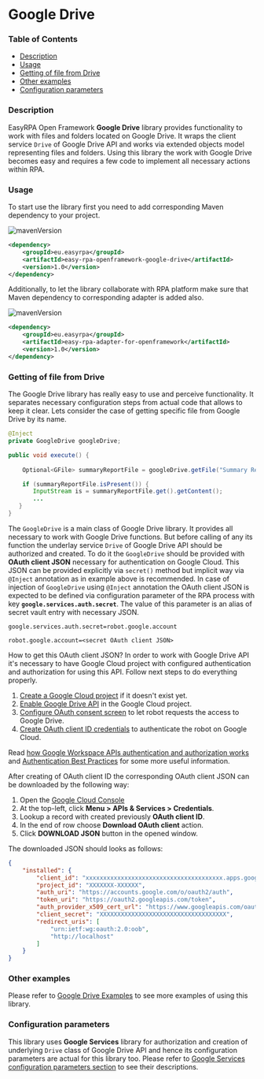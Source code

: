 # Google Drive

### Table of Contents
* [Description](#description)
* [Usage](#usage)
* [Getting of file from Drive](#getting-of-file-from-drive)
* [Other examples](#other-examples)
* [Configuration parameters](#configuration-parameters)

### Description

EasyRPA Open Framework **Google Drive** library provides functionality to work with files and folders located on 
Google Drive. It wraps the client service `Drive` of Google Drive API and works via extended objects model representing 
files and folders. Using this library the work with Google Drive becomes easy and requires a few code to implement 
all necessary actions within RPA.

### Usage

To start use the library first you need to add corresponding Maven dependency to your project.

![mavenVersion](https://img.shields.io/maven-central/v/eu.easyrpa/easy-rpa-openframework-google-drive)
```xml
<dependency>
    <groupId>eu.easyrpa</groupId>
    <artifactId>easy-rpa-openframework-google-drive</artifactId>
    <version>1.0</version>
</dependency>
```

Additionally, to let the library collaborate with RPA platform make sure that Maven dependency to corresponding adapter 
is added also. 

![mavenVersion](https://img.shields.io/maven-central/v/eu.easyrpa/easy-rpa-adapter-for-openframework)
```xml
<dependency>
    <groupId>eu.easyrpa</groupId>
    <artifactId>easy-rpa-adapter-for-openframework</artifactId>
    <version>1.0</version>
</dependency>
```

### Getting of file from Drive

The Google Drive library has really easy to use and perceive functionality. It separates necessary configuration steps 
from actual code that allows to keep it clear. Lets consider the case of getting specific file from Google Drive by 
its name.    
```Java
@Inject
private GoogleDrive googleDrive;

public void execute() {
    
    Optional<GFile> summaryReportFile = googleDrive.getFile("Summary Report");

    if (summaryReportFile.isPresent()) {
       InputStream is = summaryReportFile.get().getContent();
       ...
   }
}
```

The `GoogleDrive` is a main class of Google Drive library. It provides all necessary to work with Google Drive
functions. But before calling of any its function the underlay service `Drive` of Google Drive API should be authorized
and created. To do it the `GoogleDrive` should be provided with **OAuth client JSON** necessary for authentication on 
Google Cloud. This JSON can be provided explicitly via `secret()` method but implicit way via `@Inject` annotation 
as in example above is recommended. In case of injection of `GoogleDrive` using `@Inject` annotation the OAuth client 
JSON is expected to be defined via configuration parameter of the RPA process with key **`google.services.auth.secret`**. 
The value of this parameter is an alias of secret vault entry with necessary JSON. 
 ```properties
 google.services.auth.secret=robot.google.account
 ``` 

 ```properties
 robot.google.account=<secret OAuth client JSON>
 ``` 

How to get this OAuth client JSON? In order to work with Google Drive API it's necessary to have Google Cloud 
project with configured authentication and authorization for using this API. Follow next steps to do everything 
properly.

1. [Create a Google Cloud project][create_project_link] if it doesn't exist yet. 
2. [Enable Google Drive API][enable_apis_link] in the Google Cloud project.
3. [Configure OAuth consent screen][configure_oauth_consent_link] to let robot requests the access to Google Drive.
4. [Create OAuth client ID credentials][create_credentials_link] to authenticate the robot on Google Cloud.

Read [how Google Workspace APIs authentication and authorization works][auth_overview_link] and
[Authentication Best Practices][best_practices_link] for some more useful information.

[create_project_link]: https://developers.google.com/workspace/guides/create-project
[enable_apis_link]: https://developers.google.com/workspace/guides/enable-apis
[auth_overview_link]: https://developers.google.com/workspace/guides/auth-overview
[configure_oauth_consent_link]: https://developers.google.com/workspace/guides/configure-oauth-consent
[create_credentials_link]: https://developers.google.com/workspace/guides/create-credentials#oauth-client-id
[best_practices_link]: https://www.google.com/support/enterprise/static/gapps/docs/admin/en/gapps_workspace/Google%20Workspace%20APIs%20-%20Authentication%20Best%20Practices.pdf

After creating of OAuth client ID the corresponding OAuth client JSON can be downloaded by the following way:
1. Open the [Google Cloud Console](https://console.cloud.google.com)
2. At the top-left, click **Menu > APIs & Services > Credentials**.
3. Lookup a record with created previously **OAuth client ID**.
5. In the end of row choose **Download OAuth client** action.
6. Click **DOWNLOAD JSON** button in the opened window.

The downloaded JSON should looks as follows:
```json
{
    "installed": {
        "client_id": "xxxxxxxxxxxxxxxxxxxxxxxxxxxxxxxxxxxxxxx.apps.googleusercontent.com",
        "project_id": "XXXXXXX-XXXXXX",
        "auth_uri": "https://accounts.google.com/o/oauth2/auth",
        "token_uri": "https://oauth2.googleapis.com/token",
        "auth_provider_x509_cert_url": "https://www.googleapis.com/oauth2/v1/certs",
        "client_secret": "XXXXXXXXXXXXXXXXXXXXXXXXXXXXXXXXXXXX",
        "redirect_uris": [
            "urn:ietf:wg:oauth:2.0:oob",
            "http://localhost"
        ]
    }
}
```

### Other examples

Please refer to [Google Drive Examples](../../examples#google-drive) to see more examples of using this library.

### Configuration parameters

This library uses **Google Services** library for authorization and creation of underlying `Drive` class of 
Google Drive API and hence its configuration parameters are actual for this library too. Please refer to 
[Google Services configuration parameters section](../google-services#configuration-parameters) to see their 
descriptions.  